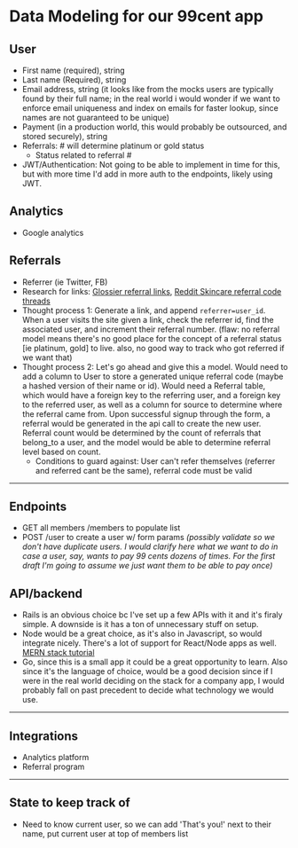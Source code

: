 # Data Modeling for our 99cent app

## User
- First name (required), string
- Last name (Required), string
- Email address, string (it looks like from the mocks users are typically found by their full name; in the real world i would wonder if we want to enforce email uniqueness and index on emails for faster lookup, since names are not guaranteed to be unique)
- Payment (in a production world, this would probably be outsourced, and stored securely), string
- Referrals: # will determine platinum or gold status
  - Status related to referral #
- JWT/Authentication: Not going to be able to implement in time for this, but with more time I'd add in more auth to the endpoints, likely using JWT.

## Analytics
- Google analytics

## Referrals
- Referrer (ie Twitter, FB)
- Research for links: [Glossier referral links](https://www.glossier.com/account/referral), [Reddit Skincare referral code threads](https://www.reddit.com/r/SkincareAddiction/search/?q=referral%20code%20thread&restrict_sr=1)
- Thought process 1: Generate a link, and append `referrer=user_id`. When a user visits the site given a link, check the referrer id, find the associated user, and increment their referral number. (flaw: no referral model means there's no good place for the concept of a referral status [ie platinum, gold] to live. also, no good way to track who got referred if we want that)
- Thought process 2: Let's go ahead and give this a model. Would need to add a column to User to store a generated unique referral code (maybe a hashed version of their name or id). Would need a Referral table, which would have a foreign key to the referring  user, and a foreign key to the referred user, as well as a column for source to determine where the referral came from. Upon successful signup through the form, a referral would be generated in the api call to create the new user. Referral count would be determined by the count of referrals that belong_to a user, and the model would be able to determine referral level based on count. 
  - Conditions to guard against: User can't refer themselves (referrer and referred cant be the same), referral code must be valid

------------
## Endpoints
- GET all members /members to populate list
- POST /user to create a user w/ form params _(possibly validate so we don't have duplicate users. I would clarify here what we want to do in case a user, say, wants to pay 99 cents dozens of times. For the first draft I'm going to assume we just want them to be able to pay once)_

## API/backend
- Rails is an obvious choice bc I've set up a few APIs with it and it's firaly simple. A downside is it has a ton of unnecessary stuff on setup.
- Node would be a great choice, as it's also in Javascript, so would integrate nicely. There's a lot of support for React/Node apps as well. [MERN stack tutorial](https://alligator.io/react/mern-stack-intro/)
- Go, since this is a small app it could be a great opportunity to learn. Also since it's the language of choice, would be a good decision since if I were in the real world deciding on the stack for a company app, I would probably fall on past precedent to decide what technology we would use.

------------
## Integrations
- Analytics platform
- Referral program

------------
## State to keep track of
- Need to know current user, so we can add 'That's you!' next to their name, put current user at top of members list


